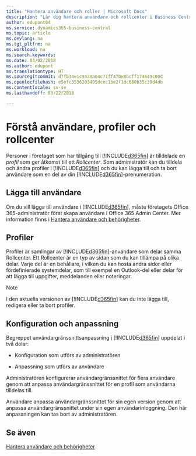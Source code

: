 ```yaml
---
title: "Hantera användare och roller | Microsoft Docs"
description: "Lär dig hantera användare och rollcenter i Business Central."
author: edupont04
ms.service: dynamics365-business-central
ms.topic: article
ms.devlang: na
ms.tgt_pltfrm: na
ms.workload: na
ms.search.keywords: 
ms.date: 03/02/2018
ms.author: edupont
ms.translationtype: HT
ms.sourcegitcommit: d7fb34e1c9428a64c71ff47be8bcff174649c00d
ms.openlocfilehash: e5efc3536203495dcec1be2f1dc680b35c39d4db
ms.contentlocale: sv-se
ms.lasthandoff: 03/22/2018

---
```

# <a name="understanding-users-profiles-and-role-centers"></a>Förstå användare, profiler och rollcenter
Personer i företaget som har tillgång till [!INCLUDE[d365fin](includes/d365fin_md.md)] är tilldelade en *profil* som ger åtkomst till ett *Rollcenter*. Som administratör kan du tilldela och ändra profiler i [!INCLUDE[d365fin](includes/d365fin_md.md)] och du kan lägga till och ta bort användare som en del av din [!INCLUDE[d365fin](includes/d365fin_md.md)]-prenumeration.  

## <a name="adding-users"></a>Lägga till användare
Om du vill lägga till användare i [!INCLUDE[d365fin](includes/d365fin_md.md)], måste företagets Office 365-administratör först skapa användare i Office 365 Admin Center. Mer information finns i [Hantera användare och behörigheter](ui-how-users-permissions.md).  

## <a name="profiles"></a>Profiler
Profiler är samlingar av [!INCLUDE[d365fin](includes/d365fin_md.md)]-användare som delar samma Rollcenter. Ett Rollcenter är en typ av sidan som du kan tillämpa på olika delar. Varje del är en behållare, i vilken du kan hosta andra sidor eller fördefinierade systemdelar, som till exempel en Outlook-del eller delar för att lägga till uppgifter, meddelanden eller noteringar.  

> [!NOTE]  
>  I den aktuella versionen av [!INCLUDE[d365fin](includes/d365fin_md.md)] kan du inte lägga till, redigera eller ta bort profiler.  

## <a name="configuration-and-personalization"></a>Konfiguration och anpassning
Begreppet användargränssnittsanpassning i [!INCLUDE[d365fin](includes/d365fin_md.md)] uppdelat i två delar:  

-   Konfiguration som utförs av administratören  

-   Anpassning som utförs av användare  

Administratören konfigurerar användargränssnittet för flera användare genom att anpassa användargränssnittet för en profil som användarna tilldelas till.  

Användare anpassa användargränssnittet för sin egen version genom att anpassa användargränssnittet under sin egen användarinloggning. Den här anpassningen kan tas bort av administratören.  

## <a name="see-also"></a>Se även  
[Hantera användare och behörigheter](ui-how-users-permissions.md)  
<!-- [Customize the User Interface](../customize-the-user-interface.md)   
 [Security Overview](../Security%20Overview.md)-->


